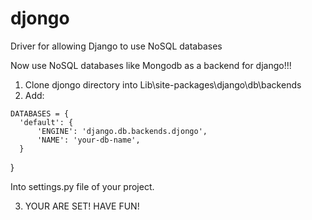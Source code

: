 # djongo
Driver for allowing Django to use NoSQL databases

Now use NoSQL databases like Mongodb as a backend for django!!!

  1. Clone djongo directory into Lib\site-packages\django\db\backends
  2. Add: 
  
    DATABASES = {
      'default': {
          'ENGINE': 'django.db.backends.djongo',
          'NAME': 'your-db-name',
      }
   }
   
   Into settings.py file of your project.
   
   3. YOUR ARE SET! HAVE FUN!
